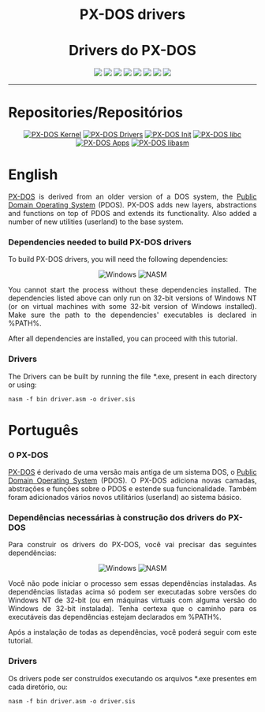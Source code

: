 <div align="center">

<h1>PX-DOS drivers</h1>
<h1>Drivers do PX-DOS</h3>

![](https://img.shields.io/github/license/felipenlunkes/PX-DOS-Drivers.svg)
![](https://img.shields.io/github/stars/felipenlunkes/PX-DOS-Drivers.svg)
![](https://img.shields.io/github/issues/felipenlunkes/PX-DOS-Drivers.svg)
![](https://img.shields.io/github/issues-closed/felipenlunkes/PX-DOS-Drivers.svg)
![](https://img.shields.io/github/issues-pr/felipenlunkes/PX-DOS-Drivers.svg)
![](https://img.shields.io/github/issues-pr-closed/felipenlunkes/PX-DOS-Drivers.svg)
![](https://img.shields.io/github/downloads/felipenlunkes/PX-DOS-Drivers/total.svg)
![](https://img.shields.io/github/release/felipenlunkes/PX-DOS-Drivers.svg)

</div>

<hr>

# Repositories/Repositórios

<div align="center">
  
[![PX-DOS Kernel](https://github-readme-stats.vercel.app/api/pin/?username=felipenlunkes&repo=PX-DOS&theme=dark)](https://github.com/felipenlunkes/PX-DOS)
[![PX-DOS Drivers](https://github-readme-stats.vercel.app/api/pin/?username=felipenlunkes&repo=PX-DOS-Drivers&theme=dark)](https://github.com/felipenlunkes/PX-DOS-Drivers)
[![PX-DOS Init](https://github-readme-stats.vercel.app/api/pin/?username=felipenlunkes&repo=PX-DOS-init&theme=dark)](https://github.com/felipenlunkes/PX-DOS-init)
[![PX-DOS libc](https://github-readme-stats.vercel.app/api/pin/?username=felipenlunkes&repo=PX-DOS-libc&theme=dark)](https://github.com/felipenlunkes/PX-DOS-libc)
[![PX-DOS Apps](https://github-readme-stats.vercel.app/api/pin/?username=felipenlunkes&repo=PX-DOS-Apps&theme=dark)](https://github.com/felipenlunkes/PX-DOS-Apps)
[![PX-DOS libasm](https://github-readme-stats.vercel.app/api/pin/?username=felipenlunkes&repo=PX-DOS-libasm&theme=dark)](https://github.com/felipenlunkes/PX-DOS-libasm)

</div>

# English

<div align="justify">

[PX-DOS](https://github.com/felipenlunkes/PX-DOS) is derived from an older version of a DOS system, the [Public Domain Operating System](http://www.pdos.org/) (PDOS). PX-DOS adds new layers, abstractions and functions on top of PDOS and extends its functionality. Also added a number of new utilities (userland) to the base system.

</div>

### Dependencies needed to build PX-DOS drivers

<div align="justify">

To build PX-DOS drivers, you will need the following dependencies:

</div>

<div align="center">

![Windows](https://img.shields.io/badge/Windows_32_bit-0078D6?style=for-the-badge&logo=windows&logoColor=white)
![NASM](https://img.shields.io/badge/NASM-0C322C?style=for-the-badge&logo=assembly&logoColor=white)

</div>

<div align="justify">

You cannot start the process without these dependencies installed. The dependencies listed above can only run on 32-bit versions of Windows NT (or on virtual machines with some 32-bit version of Windows installed). Make sure the path to the dependencies' executables is declared in %PATH%.

After all dependencies are installed, you can proceed with this tutorial.

</div>

### Drivers

<div align="justify">

The Drivers can be built by running the file *.exe, present in each directory or using:

```
nasm -f bin driver.asm -o driver.sis
```

</div>

# Português

### O PX-DOS

<div align="justify">

[PX-DOS](https://github.com/felipenlunkes/PX-DOS) é derivado de uma versão mais antiga de um sistema DOS, o [Public Domain Operating System](http://www.pdos.org/) (PDOS). O PX-DOS adiciona novas camadas, abstrações e funções sobre o PDOS e estende sua funcionalidade. Também foram adicionados vários novos utilitários (userland) ao sistema básico.

</div>
  
### Dependências necessárias à construção dos drivers do PX-DOS

<div align="justify">

Para construir os drivers do PX-DOS, você vai precisar das seguintes dependências:

</div>

<div align="center">

![Windows](https://img.shields.io/badge/Windows_32_bit-0078D6?style=for-the-badge&logo=windows&logoColor=white)
![NASM](https://img.shields.io/badge/NASM-0C322C?style=for-the-badge&logo=assembly&logoColor=white)

</div>

<div align="justify">

Você não pode iniciar o processo sem essas dependências instaladas. As dependências listadas acima só podem ser executadas sobre versões do Windows NT de 32-bit (ou em máquinas virtuais com alguma versão do Windows de 32-bit instalada). Tenha certexa que o caminho para os executáveis das dependências estejam declarados em %PATH%.

Após a instalação de todas as dependências, você poderá seguir com este tutorial.

</div>

### Drivers

<div align="justify">

Os drivers pode ser construídos executando os arquivos *.exe presentes em cada diretório, ou:

```
nasm -f bin driver.asm -o driver.sis
```

</div>

<!-- Versão do arquivo: 1.0
Copyright © 2012-2022 Felipe Miguel Nery Lunkes
-->
